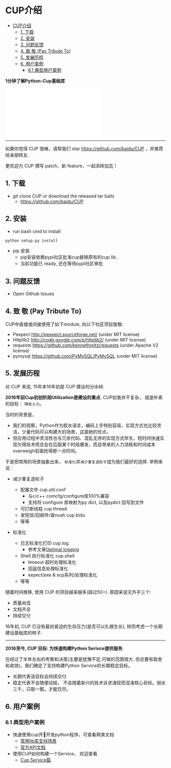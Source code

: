 # CUP介绍
<!-- MDTOC maxdepth:6 firsth1:1 numbering:0 flatten:0 bullets:1 updateOnSave:1 -->

- [CUP介绍](#CUP介绍)
   - [1. 下载](#1-下载)
   - [2. 安装](#2-安装)
   - [3. 问题反馈](#3-问题反馈)
   - [4. 致  敬 (Pay Tribute To)](#4-致-敬-Pay-Tribute-To)
   - [5. 发展历程](#5-发展历程)
   - [6. 用户案例](#6-用户案例)
      - [6.1 典型用户案例](#61-典型用户案例)

<!-- /MDTOC -->

**1分钟了解Python-Cup基础库**
<iframe src="//player.bilibili.com/player.html?aid=41856081&cid=73491550&page=1" scrolling="no" border="0" frameborder="no" framespacing="0" allowfullscreen="true"> </iframe>

----------

如果你觉得 CUP 很棒，请帮我们 star https://github.com/baidu/CUP
，并推荐给亲朋砖友.

更欢迎为 CUP 撰写 patch、新 feature，一起添砖加瓦！


## 1. 下载
- git clone CUP or download the released tar balls
  - https://github.com/baidu/CUP

## 2. 安装
- run bash cmd to install
```bash
python setup.py install
```
- pip 安装
    - pip安装依赖pypi社区批准cup替换原有的cup lib. 
    - 当前功能已 ready, 还在等待pypi社区审批

## 3. 问题反馈
- Open Github Issues

## 4. 致  敬 (Pay Tribute To)
CUP中直接或间接使用了如下module, 向以下社区项目致敬:
* Pexpect http://pexpect.sourceforge.net/ (under MIT license)
* Httplib2 http://code.google.com/p/httplib2/ (under MIT license)
* requests https://github.com/kennethreitz/requests (under Apache V2 license)
* pymysql https://github.com/PyMySQL/PyMySQL (under MIT license)


## 5. 发展历程

对 CUP 来说, 15年末16年初是 CUP 建设的分水岭.


**2016年前Cup初创阶段Utilization是建设的重点.**
CUP初衷并不复杂， 就是朴素的目标： `降低人力`。

当时的背景是，
- 我们的观察，Python作为胶水语言，编码上手特别容易，实现方式也比较灵活，少量代码可以构建大的场景，这是她的优点。
- 但应用过程中灵活性也与冗余代码、混乱无序的实现方式伴生。短时间快速实现欠得技术债总会在后面某个时段爆发，而且带来的人力消耗和时间成本overweigh前面抢得那一点时间。

于是把常用的场景抽象出来， `标准化`并`减少重复造轮子`成为我们最好的选择. 举例来说：

- 减少重复造轮子
    - 配置文件 cup.util.conf
        - 与c/c++ comcfg/configure库100%兼容
        - 支持将 configure 库映射为py dict, 以及pydict 回写到文件
    - 可打断线程 cup.thread
    - 发短信/回邮件/查noah cup.bidu
    - 等等

- 标准化
    - 日志标准化打印 cup.log
        - 参考文章[Optimal logging](http://blog.iobusy.com/%E7%9F%A5%E8%AF%86%E7%A7%AF%E7%B4%AF/optimal-logging/)
    - Shell 执行标准化 cup.shell
        - timeout 超时处理标准化
        - 回返信息处理标准化
        - expect(exe & scp系列)处理标准化
    - 等等

随着时间推移, 使用 CUP 的项目越来越多(超过50+). 原因来说无外乎三个:
- 质量尚佳
- 文档齐全
- 持续交付

16年初, CUP 已没有最初紧迫的生存压力(是否可以扎根生长), 转而考虑一个长期建设基础库的样子.

-----

**2016至今, CUP 目标: 为快速构建Python Serivce提供服务**.

在经过了半年左右的考察和决策(主要是犹豫不定,可做的范围很大. 但总要有取舍和收敛)，我们确定了支持构建Python Service的长期稳定目标。
- 长期代表该目标会持续交付
- 稳定代表不会随便动摇， 不会随着新兴的技术诉求涌现而混淆核心目标。弱水三千，只取一瓢，才能饮尽。


## 6. 用户案例 ##

### 6.1 典型用户案例
- 快速使用cup开开发python程序，可查看两类文档
  - [常用lib库支持场景](./senarios/CommonUserSenario.md)
  - [官方API文档](http://cup.iobusy.com/api)
- 使用CUP如何构建一个Service， 欢迎查看
  - [Cup Service篇](senarios/GeneralService.md).
